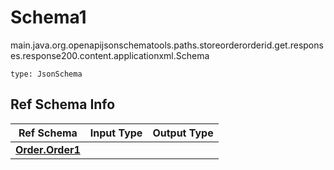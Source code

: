 # Schema1
main.java.org.openapijsonschematools.paths.storeorderorderid.get.responses.response200.content.applicationxml.Schema
```
type: JsonSchema
```

## Ref Schema Info
Ref Schema | Input Type | Output Type
---------- | ---------- | -----------
[**Order.Order1**](../../../../../../../../hematools/components/schemas/Order.md) |  | 
